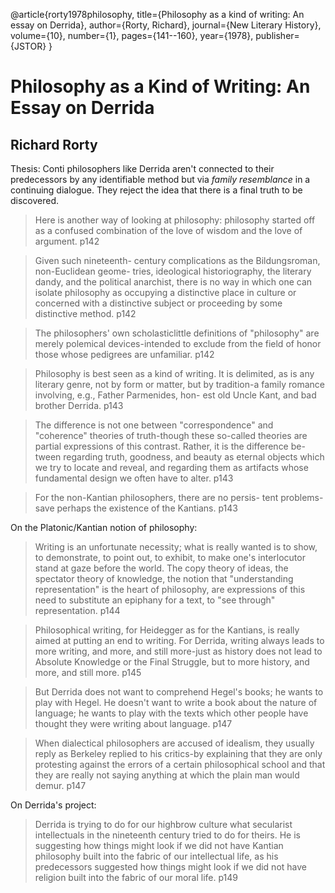@article{rorty1978philosophy,
  title={Philosophy as a kind of writing: An essay on Derrida},
  author={Rorty, Richard},
  journal={New Literary History},
  volume={10},
  number={1},
  pages={141--160},
  year={1978},
  publisher={JSTOR}
}


# Philosophy as a Kind of Writing: An Essay on Derrida

## Richard Rorty

Thesis: Conti philosophers like Derrida aren't connected to their predecessors by any identifiable method but via _family resemblance_ in a continuing dialogue.  They reject the idea that there is a final truth to be discovered.

> Here is another way of looking at philosophy: philosophy started off as a confused combination of the love of wisdom and the love of argument. p142

> Given such nineteenth- century complications as the Bildungsroman, non-Euclidean geome- tries, ideological historiography, the literary dandy, and the political anarchist, there is no way in which one can isolate philosophy as occupying a distinctive place in culture or concerned with a distinctive subject or proceeding by some distinctive method. p142

> The philosophers' own scholasticlittle definitions of "philosophy" are merely polemical devices-intended to exclude from the field of honor those whose pedigrees are unfamiliar. p142

> Philosophy is best seen as a kind of writing. It is delimited, as is any literary genre, not by form or matter, but by tradition-a family romance involving, e.g., Father Parmenides, hon- est old Uncle Kant, and bad brother Derrida. p143

> The difference is not one between "correspondence" and "coherence" theories of truth-though these so-called theories are partial expressions of this contrast. Rather, it is the difference be- tween regarding truth, goodness, and beauty as eternal objects which we try to locate and reveal, and regarding them as artifacts whose fundamental design we often have to alter. p143

> For the non-Kantian philosophers, there are no persis- tent problems-save perhaps the existence of the Kantians. p143

On the Platonic/Kantian notion of philosophy:

> Writing is an unfortunate necessity; what is really wanted is to show, to demonstrate, to point out, to exhibit, to make one's interlocutor stand at gaze before the world. The copy theory of ideas, the spectator theory of knowledge, the notion that "understanding representation" is the heart of philosophy, are expressions of this need to substitute an epiphany for a text, to "see through" representation. p144

>  Philosophical writing, for Heidegger as for the Kantians, is really aimed at putting an end to writing. For Derrida, writing always leads to more writing, and more, and still more-just as history does not lead to Absolute Knowledge or the Final Struggle, but to more history, and more, and still more. p145

> But Derrida does not want to comprehend Hegel's books; he wants to play with Hegel. He doesn't want to write a book about the nature of language; he wants to play with the texts which other people have thought they were writing about language. p147

> When dialectical philosophers are accused of idealism, they usually reply as Berkeley replied to his critics-by explaining that they are only protesting against the errors of a certain philosophical school and that they are really not saying anything at which the plain man would demur. p147

On Derrida's project:

> Derrida is trying to do for our highbrow culture what secularist intellectuals in the nineteenth century tried to do for theirs. He is suggesting how things might look if we did not have Kantian philosophy built into the fabric of our intellectual life, as his predecessors suggested how things might look if we did not have religion built into the fabric of our moral life. p149